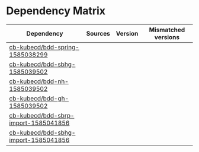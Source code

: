 # Dependency Matrix

Dependency | Sources | Version | Mismatched versions
---------- | ------- | ------- | -------------------
[cb-kubecd/bdd-spring-1585038299](https://github.com/cb-kubecd/bdd-spring-1585038299.git) |  | []() | 
[cb-kubecd/bdd-sbhg-1585039502](https://github.com/cb-kubecd/bdd-sbhg-1585039502.git) |  | []() | 
[cb-kubecd/bdd-nh-1585039502](https://github.com/cb-kubecd/bdd-nh-1585039502.git) |  | []() | 
[cb-kubecd/bdd-gh-1585039502](https://github.com/cb-kubecd/bdd-gh-1585039502.git) |  | []() | 
[cb-kubecd/bdd-sbrp-import-1585041856](https://github.com/cb-kubecd/bdd-sbrp-import-1585041856.git) |  | []() | 
[cb-kubecd/bdd-sbhg-import-1585041856](https://github.com/cb-kubecd/bdd-sbhg-import-1585041856.git) |  | []() | 

